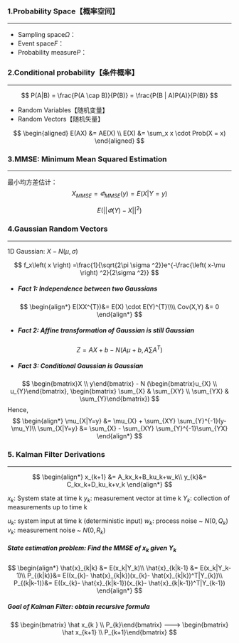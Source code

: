 ### 1.Probability Space【概率空间】
---
* Sampling space$\Omega$：
* Event space$F$：
* Probability measure$P$：


### 2.Conditional probability【条件概率】
---
$$
P(A|B) = \frac{P(A \cap B)}{P(B)} = \frac{P(B | A)P(A)}{P(B)}
$$

* Random Variables【随机变量】
* Random Vectors【随机矢量】

$$
\begin{aligned}
E(AX) &= AE(X) \\
E(X)  &= \sum_x x \cdot Prob(X = x)
\end{aligned}
$$

### 3.MMSE: Minimum Mean Squared Estimation
---

最小均方差估计：
$$
X_{MMSE}= \varPhi_{MMSE}(y)=E(X|Y=y)
$$

$$
E(||\varPhi(Y)-X||^2)
$$

### 4.Gaussian Random Vectors
---
1D Gaussian: $X - N(\mu, \sigma)$

$$
f_x\left( x \right) =\frac{1}{\sqrt{2\pi \sigma ^2}}e^{-\frac{\left( x-\mu \right) ^2}{2\sigma ^2}}
$$

* ##### Fact 1: Independence between two Gaussians
$$
\begin{align*}
E(XX^{T})&= E(X) \cdot E(Y)^{T}\\\\
Cov(X,Y) &= 0
\end{align*}
$$
* ##### Fact 2: Affine transformation of Gaussian is still Gaussian
$$
Z=AX+b - N(A\mu + b,A \sum\limits{A^T})
$$
* ##### Fact 3: Conditional Gaussian is Gaussian
$$
\begin{bmatrix}X  \\  y\end{bmatrix} - N
(\begin{bmatrix}u_{X} \\ u_{Y}\end{bmatrix},
\begin{bmatrix} \sum_{X} & \sum_{XY} \\ \sum_{YX} & \sum_{Y}\end{bmatrix})
$$
Hence,
$$
\begin{align*}
\mu_{X|Y=y}  &= \mu_{X} + \sum_{XY} \sum_{Y}^{-1}(y-\mu_Y)\\
\sum_{X|Y=y} &= \sum_{X} - \sum_{XY} \sum_{Y}^{-1}\sum_{YX}
\end{align*}
$$

### 5. Kalman Filter Derivations
---
$$
\begin{align*}
x_{k+1} &= A_kx_k+B_ku_k+w_k\\
y_{k}&= C_kx_k+D_ku_k+v_k
\end{align*}
$$

$x_k$: System state at time k
$y_k$: measurement vector at time k
$Y_k$: collection of measurements up to time k

$u_k$: system input at time k (deterministic input)
$w_k$: process noise ~ $N(0,Q_k)$
$v_k$: measurement noise ~ $N(0,R_k)$

##### State estimation problem: Find the MMSE of $x_k$ given $Y_k$

$$
\begin{align*}
\hat{x}_{k|k} &= E(x_k|Y_k)\\
\hat{x}_{k|k-1} &= E(x_k|Y_k-1)\\
P_{(k|k)}&=  E((x_{k}- \hat{x}_{k|k})(x_{k}- \hat{x}_{k|k})^T|Y_{k})\\
P_{(k|k-1)}&=  E((x_{k}- \hat{x}_{k|k-1})(x_{k}- \hat{x}_{k|k-1})^T|Y_{k-1})
\end{align*}
$$

##### Goal of Kalman Filter: obtain recursive formula
$$
\begin{bmatrix} \hat x_{k }   \\ P_{k}\end{bmatrix} --->
\begin{bmatrix} \hat x_{k+1}   \\ P_{k+1}\end{bmatrix} 
$$